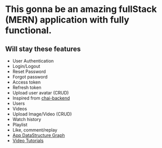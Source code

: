 # This gonna be an amazing fullStack (MERN) application with fully functional.

## Will stay these features

- User Authentication
- Login/Logout
- Reset Password
- Forgot password
- Access token
- Refresh token
- Upload user avatar (CRUD)
- Inspired from [chai-backend](https://github.com/hiteshchoudhary/chai-backend)
- Users
- Videos
- Upload Image/Video (CRUD)
- Watch history
- Playlist
- Like, comment/replay
- [App DataStructure Graph](https://app.eraser.io/workspace/YtPqZ1VogxGy1jzIDkzj)
- [Video Tutorials](https://www.youtube.com/watch?v=EH3vGeqeIAo&list=PLu71SKxNbfoBGh_8p_NS-ZAh6v7HhYqHW)
